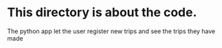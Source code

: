 # This directory is about the code.
The python app let the user register new trips and see the trips they have made
